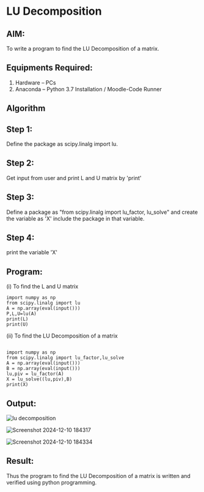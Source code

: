 # LU Decomposition 

## AIM:
To write a program to find the LU Decomposition of a matrix.

## Equipments Required:
1. Hardware – PCs
2. Anaconda – Python 3.7 Installation / Moodle-Code Runner

## Algorithm
## Step 1:
Define the package as scipy.linalg import lu.
## Step 2:
Get input from user and print L and U matrix by 'print'
## Step 3:
Define a package as "from scipy.linalg import lu_factor, lu_solve" and create the variable as 'X' include the package in that variable.
## Step 4:
print the variable 'X'


## Program:
(i) To find the L and U matrix

```
import numpy as np
from scipy.linalg import lu
A = np.array(eval(input()))
P,L,U=lu(A)
print(L)
print(U)

```
(ii) To find the LU Decomposition of a matrix
```

import numpy as np
from scipy.linalg import lu_factor,lu_solve
A = np.array(eval(input()))
B = np.array(eval(input()))
lu,piv = lu_factor(A)
X = lu_solve((lu,piv),B)
print(X)

```

## Output:

![lu decomposition]()

![Screenshot 2024-12-10 184317](https://github.com/user-attachments/assets/6d57b41e-2ac1-4360-a7d6-5263630bbdd4)

![Screenshot 2024-12-10 184334](https://github.com/user-attachments/assets/f5737dcd-0678-486f-9f26-56859eda76b8)




## Result:
Thus the program to find the LU Decomposition of a matrix is written and verified using python programming.

